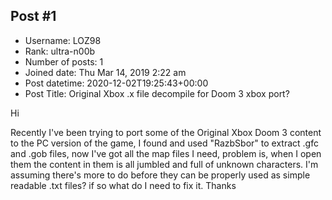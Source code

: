 ## Post #1
- Username: LOZ98
- Rank: ultra-n00b
- Number of posts: 1
- Joined date: Thu Mar 14, 2019 2:22 am
- Post datetime: 2020-12-02T19:25:43+00:00
- Post Title: Original Xbox .x file decompile for Doom 3 xbox port?

Hi

Recently I've been trying to port some of the Original Xbox Doom 3 content to the PC version of the game, I found and used "RazbSbor" to extract .gfc and .gob files, now I've got all the map files I need, problem is, when I open them the content in them is all jumbled and full of unknown characters. I'm assuming there's more to do before they can be properly used as simple readable .txt files? if so what do I need to fix it. Thanks
